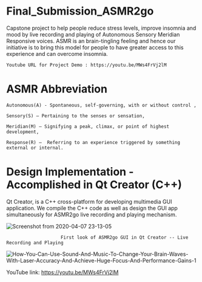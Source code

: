 # Final_Submission_ASMR2go
  Capstone project to help people reduce stress levels, improve insomnia and mood by live recording and playing of               Autonomous Sensory Meridian Responsive voices. ASMR is an brain-tingling feeling and hence our initiative is to bring this     model for people to have greater access to this experience and can overcome insomnia. 
  
    Youtube URL for Project Demo : https://youtu.be/MWs4FrVj2lM
                                        
# ASMR Abbreviation 
    Autonomous(A) - Spontaneous, self-governing, with or without control , 
  
    Sensory(S) – Pertaining to the senses or sensation, 
  
    Meridian(M) – Signifying a peak, climax, or point of highest development, 
 
    Response(R) –  Referring to an experience triggered by something external or internal.

 # Design Implementation - Accomplished in Qt Creator (C++)
  Qt Creator, is a C++ cross-platform for developing multimedia GUI application. We compile the C++ code as well as design       the  GUI app simultaneously for ASMR2go live recording and playing mechanism.
  
  
![Screenshot from 2020-04-07 23-13-05](https://user-images.githubusercontent.com/55197733/78741284-eff8ce80-7926-11ea-8ea5-54ca5b4e7f71.png) 

                        First look of ASMR2go GUI in Qt Creator -- Live Recording and Playing 
 
![How-You-Can-Use-Sound-And-Music-To-Change-Your-Brain-Waves-With-Laser-Accuracy-And-Achieve-Huge-Focus-And-Performance-Gains-1](https://user-images.githubusercontent.com/55197733/79948782-80183700-8442-11ea-8052-4934262d5ed9.png)







YouTube link:
https://youtu.be/MWs4FrVj2lM
